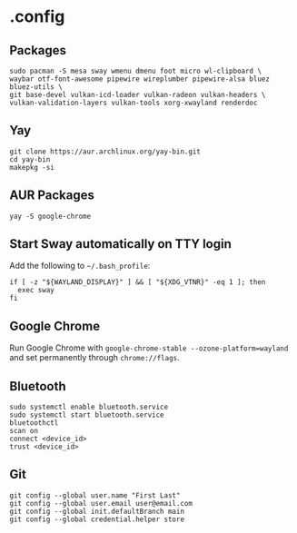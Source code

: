 # .config

## Packages

```
sudo pacman -S mesa sway wmenu dmenu foot micro wl-clipboard \
waybar otf-font-awesome pipewire wireplumber pipewire-alsa bluez bluez-utils \
git base-devel vulkan-icd-loader vulkan-radeon vulkan-headers \
vulkan-validation-layers vulkan-tools xorg-xwayland renderdoc
```

## Yay

```
git clone https://aur.archlinux.org/yay-bin.git
cd yay-bin
makepkg -si
```

## AUR Packages

```
yay -S google-chrome
```

## Start Sway automatically on TTY login

Add the following to `~/.bash_profile`:

```
if [ -z "${WAYLAND_DISPLAY}" ] && [ "${XDG_VTNR}" -eq 1 ]; then
  exec sway
fi
```

## Google Chrome

Run Google Chrome with `google-chrome-stable --ozone-platform=wayland`
and set permanently through `chrome://flags`.

## Bluetooth

```
sudo systemctl enable bluetooth.service
sudo systemctl start bluetooth.service
bluetoothctl
scan on
connect <device_id>
trust <device_id>
```

## Git

```
git config --global user.name "First Last"
git config --global user.email user@email.com
git config --global init.defaultBranch main
git config --global credential.helper store
```
